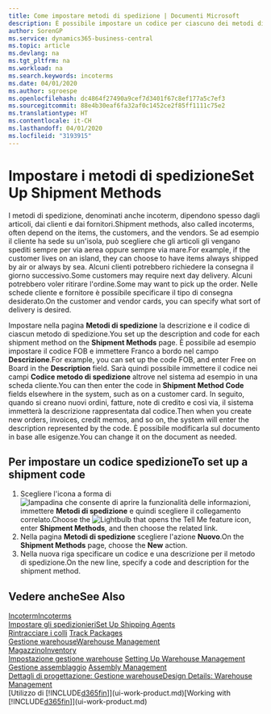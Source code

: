 ```yaml
---
title: Come impostare metodi di spedizione | Documenti Microsoft
description: È possibile impostare un codice per ciascuno dei metodi di spedizione offerti e immettere informazioni relative a ognuno di essi.
author: SorenGP
ms.service: dynamics365-business-central
ms.topic: article
ms.devlang: na
ms.tgt_pltfrm: na
ms.workload: na
ms.search.keywords: incoterms
ms.date: 04/01/2020
ms.author: sgroespe
ms.openlocfilehash: dc4864f27490a9cef7d3401f67c8ef177a5c7ef3
ms.sourcegitcommit: 88e4b30eaf6fa32af0c1452ce2f85ff1111c75e2
ms.translationtype: HT
ms.contentlocale: it-CH
ms.lasthandoff: 04/01/2020
ms.locfileid: "3193915"
---
```

# <a name="set-up-shipment-methods"></a><span data-ttu-id="11c24-103">Impostare i metodi di spedizione</span><span class="sxs-lookup"><span data-stu-id="11c24-103">Set Up Shipment Methods</span></span>
<span data-ttu-id="11c24-104">I metodi di spedizione, denominati anche incoterm, dipendono spesso dagli articoli, dai clienti e dai fornitori.</span><span class="sxs-lookup"><span data-stu-id="11c24-104">Shipment methods, also called incoterms, often depend on the items, the customers, and the vendors.</span></span> <span data-ttu-id="11c24-105">Se ad esempio il cliente ha sede su un'isola, può scegliere che gli articoli gli vengano spediti sempre per via aerea oppure sempre via mare.</span><span class="sxs-lookup"><span data-stu-id="11c24-105">For example, if the customer lives on an island, they can choose to have items always shipped by air or always by sea.</span></span> <span data-ttu-id="11c24-106">Alcuni clienti potrebbero richiedere la consegna il giorno successivo.</span><span class="sxs-lookup"><span data-stu-id="11c24-106">Some customers may require next day delivery.</span></span> <span data-ttu-id="11c24-107">Alcuni potrebbero voler ritirare l'ordine.</span><span class="sxs-lookup"><span data-stu-id="11c24-107">Some may want to pick up the order.</span></span> <span data-ttu-id="11c24-108">Nelle schede cliente e fornitore è possibile specificare il tipo di consegna desiderato.</span><span class="sxs-lookup"><span data-stu-id="11c24-108">On the customer and vendor cards, you can specify what sort of delivery is desired.</span></span>

<span data-ttu-id="11c24-109">Impostare nella pagina **Metodi di spedizione** la descrizione e il codice di ciascun metodo di spedizione.</span><span class="sxs-lookup"><span data-stu-id="11c24-109">You set up the description and code for each shipment method on the **Shipment Methods** page.</span></span> <span data-ttu-id="11c24-110">È possibile ad esempio impostare il codice FOB e immettere Franco a bordo nel campo **Descrizione**.</span><span class="sxs-lookup"><span data-stu-id="11c24-110">For example, you can set up the code FOB, and enter Free on Board in the **Description** field.</span></span> <span data-ttu-id="11c24-111">Sarà quindi possibile immettere il codice nei campi **Codice metodo di spedizione** altrove nel sistema ad esempio in una scheda cliente.</span><span class="sxs-lookup"><span data-stu-id="11c24-111">You can then enter the code in **Shipment Method Code** fields elsewhere in the system, such as on a customer card.</span></span> <span data-ttu-id="11c24-112">In seguito, quando si creano nuovi ordini, fatture, note di credito e così via, il sistema immetterà la descrizione rappresentata dal codice.</span><span class="sxs-lookup"><span data-stu-id="11c24-112">Then when you create new orders, invoices, credit memos, and so on, the system will enter the description represented by the code.</span></span> <span data-ttu-id="11c24-113">È possibile modificarla sul documento in base alle esigenze.</span><span class="sxs-lookup"><span data-stu-id="11c24-113">You can change it on the document as needed.</span></span>

## <a name="to-set-up-a-shipment-code"></a><span data-ttu-id="11c24-114">Per impostare un codice spedizione</span><span class="sxs-lookup"><span data-stu-id="11c24-114">To set up a shipment code</span></span>
1. <span data-ttu-id="11c24-115">Scegliere l'icona a forma di ![lampadina che consente di aprire la funzionalità delle informazioni](media/ui-search/search_small.png "Informazioni sull'operazione che si desidera eseguire"), immettere **Metodi di spedizione** e quindi scegliere il collegamento correlato.</span><span class="sxs-lookup"><span data-stu-id="11c24-115">Choose the ![Lightbulb that opens the Tell Me feature](media/ui-search/search_small.png "Tell me what you want to do") icon, enter **Shipment Methods**, and then choose the related link.</span></span>
2. <span data-ttu-id="11c24-116">Nella pagina **Metodi di spedizione** scegliere l'azione **Nuovo**.</span><span class="sxs-lookup"><span data-stu-id="11c24-116">On the **Shipment Methods** page, choose the **New** action.</span></span>
3. <span data-ttu-id="11c24-117">Nella nuova riga specificare un codice e una descrizione per il metodo di spedizione.</span><span class="sxs-lookup"><span data-stu-id="11c24-117">On the new line, specify a code and description for the shipment method.</span></span>

## <a name="see-also"></a><span data-ttu-id="11c24-118">Vedere anche</span><span class="sxs-lookup"><span data-stu-id="11c24-118">See Also</span></span>
[<span data-ttu-id="11c24-119">Incoterm</span><span class="sxs-lookup"><span data-stu-id="11c24-119">Incoterms</span></span>](https://iccwbo.org/resources-for-business/incoterms-rules)  
[<span data-ttu-id="11c24-120">Impostare gli spedizionieri</span><span class="sxs-lookup"><span data-stu-id="11c24-120">Set Up Shipping Agents</span></span>](sales-how-to-set-up-shipping-agents.md)  
<span data-ttu-id="11c24-121">[Rintracciare i colli](sales-how-track-packages.md)  </span><span class="sxs-lookup"><span data-stu-id="11c24-121">[Track Packages](sales-how-track-packages.md)  </span></span>  
[<span data-ttu-id="11c24-122">Gestione warehouse</span><span class="sxs-lookup"><span data-stu-id="11c24-122">Warehouse Management</span></span>](warehouse-manage-warehouse.md)  
[<span data-ttu-id="11c24-123">Magazzino</span><span class="sxs-lookup"><span data-stu-id="11c24-123">Inventory</span></span>](inventory-manage-inventory.md)  
<span data-ttu-id="11c24-124">[Impostazione gestione warehouse](warehouse-setup-warehouse.md)   </span><span class="sxs-lookup"><span data-stu-id="11c24-124">[Setting Up Warehouse Management](warehouse-setup-warehouse.md)   </span></span>  
<span data-ttu-id="11c24-125">[Gestione assemblaggio](assembly-assemble-items.md)  </span><span class="sxs-lookup"><span data-stu-id="11c24-125">[Assembly Management](assembly-assemble-items.md)  </span></span>  
[<span data-ttu-id="11c24-126">Dettagli di progettazione: Gestione warehouse</span><span class="sxs-lookup"><span data-stu-id="11c24-126">Design Details: Warehouse Management</span></span>](design-details-warehouse-management.md)  
<span data-ttu-id="11c24-127">[Utilizzo di [!INCLUDE[d365fin](includes/d365fin_md.md)]](ui-work-product.md)</span><span class="sxs-lookup"><span data-stu-id="11c24-127">[Working with [!INCLUDE[d365fin](includes/d365fin_md.md)]](ui-work-product.md)</span></span>  
